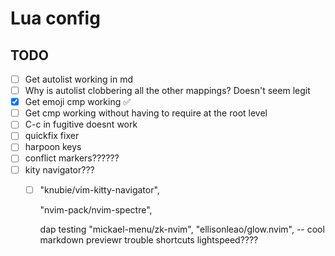 # Lua config

## TODO
- [ ] Get autolist <CR> working in md
- [ ] Why is autolist clobbering all the other mappings? Doesn't seem  legit
- [x] Get emoji cmp working ✅
- [ ] Get cmp working without having to require at the root level
- [ ] C-c in fugitive doesnt work
- [ ] quickfix fixer
- [ ] harpoon keys
- [ ] conflict markers??????
- [ ] kity navigator???
    - [ ] "knubie/vim-kitty-navigator",

		"nvim-pack/nvim-spectre",
		<!-- "jackMort/ChatGPT.nvim", -->
        dap
        testing
		"mickael-menu/zk-nvim",
		"ellisonleao/glow.nvim", -- cool markdown previewr
        trouble shortcuts
        lightspeed????
